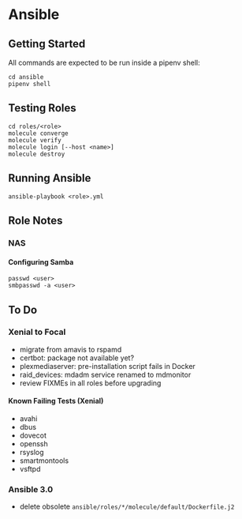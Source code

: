 # Ansible

## Getting Started

All commands are expected to be run inside a pipenv shell:

    cd ansible
    pipenv shell

## Testing Roles

    cd roles/<role>
    molecule converge
    molecule verify
    molecule login [--host <name>]
    molecule destroy

## Running Ansible

    ansible-playbook <role>.yml

## Role Notes

### NAS

#### Configuring Samba

    passwd <user>
    smbpasswd -a <user>

## To Do

### Xenial to Focal
- migrate from amavis to rspamd
- certbot: package not available yet?
- plexmediaserver: pre-installation script fails in Docker
- raid_devices: mdadm service renamed to mdmonitor
- review FIXMEs in all roles before upgrading

#### Known Failing Tests (Xenial)
- avahi
- dbus
- dovecot
- openssh
- rsyslog
- smartmontools
- vsftpd

### Ansible 3.0
- delete obsolete `ansible/roles/*/molecule/default/Dockerfile.j2`
